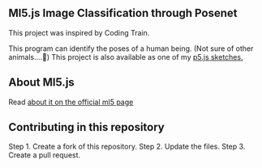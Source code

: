 ## Ml5.js Image Classification through Posenet
This project was inspired by Coding Train.

This program can identify the poses of a human being. (Not sure of other animals....🦖)
This project is also available as one of my [p5.js sketches.](https://editor.p5js.org/anadyanair/sketches/OWq7MV7qx)

## About Ml5.js
Read [about it on the official ml5 page](https://ml5js.org/about/)

## Contributing in this repository
Step 1. Create a fork of this repository.
Step 2. Update the files.
Step 3. Create a pull request.